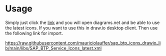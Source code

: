 # Usage

Simply just click the [link]() and you will open diagrams.net and be able to use the latest icons. If you want to use this in draw.io desktop client. Then use the following link for import.

https://raw.githubusercontent.com/mauriciolauffer/sap_btp_icons_drawio_lib/main/libs/SAP_BTP_Service_Icons_latest.xml